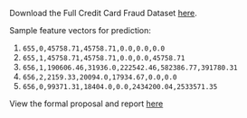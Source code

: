 Download the Full Credit Card Fraud Dataset [here](https://georgetown.box.com/s/65jl1c98qj7m3cniq88ntx9t84bzsd4k).

Sample feature vectors for prediction:

1. `655,0,45758.71,45758.71,0.0,0.0,0.0`
2. `655,1,45758.71,45758.71,0.0,0.0,45758.71`
3. `656,1,190606.46,31936.0,222542.46,582386.77,391780.31`
4. `656,2,2159.33,20094.0,17934.67,0.0,0.0`
5. `656,0,99371.31,18404.0,0.0,2434200.04,2533571.35`

View the formal proposal and report [here](./Credit%20Card%20Frauds.docx.pdf)